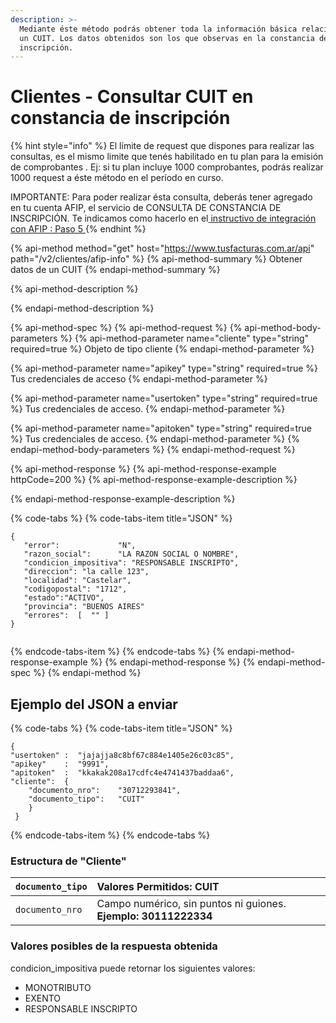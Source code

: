 ```yaml
---
description: >-
  Mediante éste método podrás obtener toda la información básica relacionada con
  un CUIT. Los datos obtenidos son los que observas en la constancia de
  inscripción.
---
```


# Clientes - Consultar CUIT en constancia de inscripción

{% hint style="info" %}
El límite de request que dispones para realizar las consultas, es el mismo limite que tenés habilitado en tu plan para la emisión de comprobantes . Ej: si tu plan incluye 1000 comprobantes, podrás realizar 1000 request a éste método en el período en curso.

IMPORTANTE: Para poder realizar ésta consulta,  deberás tener agregado en tu cuenta AFIP, el servicio de CONSULTA DE CONSTANCIA DE INSCRIPCIÓN. Te indicamos como hacerlo en el[ instructivo de integración con AFIP : Paso 5  ](https://www.tusfacturas.app/app/afip-como-enlazar-con-tusfacturas.html)
{% endhint %}

{% api-method method="get" host="https://www.tusfacturas.com.ar/api" path="/v2/clientes/afip-info" %}
{% api-method-summary %}
Obtener datos de un CUIT
{% endapi-method-summary %}

{% api-method-description %}

{% endapi-method-description %}

{% api-method-spec %}
{% api-method-request %}
{% api-method-body-parameters %}
{% api-method-parameter name="cliente" type="string" required=true %}
Objeto de tipo cliente
{% endapi-method-parameter %}

{% api-method-parameter name="apikey" type="string" required=true %}
Tus credenciales de acceso
{% endapi-method-parameter %}

{% api-method-parameter name="usertoken" type="string" required=true %}
Tus credenciales de acceso.
{% endapi-method-parameter %}

{% api-method-parameter name="apitoken" type="string" required=true %}
Tus credenciales de acceso.
{% endapi-method-parameter %}
{% endapi-method-body-parameters %}
{% endapi-method-request %}

{% api-method-response %}
{% api-method-response-example httpCode=200 %}
{% api-method-response-example-description %}

{% endapi-method-response-example-description %}

{% code-tabs %}
{% code-tabs-item title="JSON" %}
```
{
   "error":             "N",
   "razon_social":      "LA RAZON SOCIAL O NOMBRE",
   "condicion_impositiva": "RESPONSABLE INSCRIPTO",
   "direccion": "la calle 123",
   "localidad": "Castelar",
   "codigopostal": "1712",
   "estado":"ACTIVO",
   "provincia": "BUENOS AIRES"
   "errores":  [  "" ] 
}
​

```
{% endcode-tabs-item %}
{% endcode-tabs %}
{% endapi-method-response-example %}
{% endapi-method-response %}
{% endapi-method-spec %}
{% endapi-method %}

## Ejemplo del JSON a enviar <a id="estructura-del-json-a-enviar"></a>

{% code-tabs %}
{% code-tabs-item title="JSON" %}
```text
{
"usertoken" :  "jajajja8c8bf67c884e1405e26c03c85",
"apikey"    :  "9991",
"apitoken"  :  "kkakak208a17cdfc4e4741437baddaa6",
"cliente":  {                      
    "documento_nro":    "30712293841",      
    "documento_tipo":   "CUIT"                   
    } 
 }

```
{% endcode-tabs-item %}
{% endcode-tabs %}

### Estructura de "Cliente" <a id="estructura-de-cliente"></a>

| `documento_tipo` | Valores Permitidos: **CUIT**   |
| :--- | :--- |
| `documento_nro` | Campo numérico, sin puntos ni guiones. **Ejemplo: 30111222334** |

### Valores posibles de la respuesta obtenida

condicion\_impositiva puede retornar los siguientes valores:

* MONOTRIBUTO
* EXENTO
* RESPONSABLE INSCRIPTO

 

